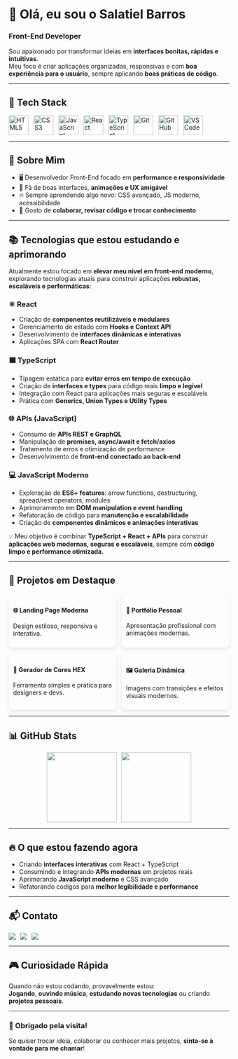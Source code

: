 
# 👋 Olá, eu sou o **Salatiel Barros**
### Front-End Developer

Sou apaixonado por transformar ideias em **interfaces bonitas, rápidas e intuitivas**.  
Meu foco é criar aplicações organizadas, responsivas e com **boa experiência para o usuário**, sempre aplicando **boas práticas de código**.

---

## 🚀 Tech Stack

<div style="display: flex; gap: 12px; flex-wrap: wrap; justify-content: flex-start; align-items: center;">
  <img height="45" src="https://cdn.jsdelivr.net/gh/devicons/devicon/icons/html5/html5-original.svg" title="HTML5"/>
  <img height="45" src="https://cdn.jsdelivr.net/gh/devicons/devicon/icons/css3/css3-original.svg" title="CSS3"/>
  <img height="45" src="https://cdn.jsdelivr.net/gh/devicons/devicon/icons/javascript/javascript-original.svg" title="JavaScript"/>
  <img height="45" src="https://cdn.jsdelivr.net/gh/devicons/devicon/icons/react/react-original.svg" title="React"/>
  <img height="45" src="https://cdn.jsdelivr.net/gh/devicons/devicon/icons/typescript/typescript-original.svg" title="TypeScript"/>
  <img height="45" src="https://cdn.jsdelivr.net/gh/devicons/devicon/icons/git/git-original.svg" title="Git"/>
  <img height="45" src="https://cdn.jsdelivr.net/gh/devicons/devicon/icons/github/github-original.svg" title="GitHub"/>
  <img height="45" src="https://cdn.jsdelivr.net/gh/devicons/devicon/icons/vscode/vscode-original.svg" title="VSCode"/>
</div>

---

## 🧠 Sobre Mim
- 🖥️ Desenvolvedor Front-End focado em **performance e responsividade**  
- 🎨 Fã de boas interfaces, **animações e UX amigável**  
- 🔥 Sempre aprendendo algo novo: CSS avançado, JS moderno, acessibilidade  
- 🤝 Gosto de **colaborar, revisar código e trocar conhecimento**

---

## 📚 Tecnologias que estou estudando e aprimorando

Atualmente estou focado em **elevar meu nível em front-end moderno**, explorando tecnologias atuais para construir aplicações **robustas, escaláveis e performáticas**:

### ⚛️ React
- Criação de **componentes reutilizáveis e modulares**  
- Gerenciamento de estado com **Hooks e Context API**  
- Desenvolvimento de **interfaces dinâmicas e interativas**  
- Aplicações SPA com **React Router**

### 🟦 TypeScript
- Tipagem estática para **evitar erros em tempo de execução**  
- Criação de **interfaces e types** para código mais **limpo e legível**  
- Integração com React para aplicações mais seguras e escaláveis  
- Prática com **Generics, Union Types e Utility Types**

### 🌐 APIs (JavaScript)
- Consumo de **APIs REST e GraphQL**  
- Manipulação de **promises, async/await e fetch/axios**  
- Tratamento de erros e otimização de performance  
- Desenvolvimento de **front-end conectado ao back-end**

### 💻 JavaScript Moderno
- Exploração de **ES6+ features**: arrow functions, destructuring, spread/rest operators, modules  
- Aprimoramento em **DOM manipulation e event handling**  
- Refatoração de código para **manutenção e escalabilidade**  
- Criação de **componentes dinâmicos e animações interativas**

💡 Meu objetivo é combinar **TypeScript + React + APIs** para construir **aplicações web modernas, seguras e escaláveis**, sempre com **código limpo e performance otimizada**.

---

## 📌 Projetos em Destaque
<div style="display: flex; flex-wrap: wrap; gap: 12px;">
  <div style="border-radius: 10px; box-shadow: 0 4px 8px rgba(0,0,0,0.1); padding: 10px; flex: 1; min-width: 200px;">
    <h4>🌐 Landing Page Moderna</h4>
    <p>Design estiloso, responsiva e interativa.</p>
  </div>
  <div style="border-radius: 10px; box-shadow: 0 4px 8px rgba(0,0,0,0.1); padding: 10px; flex: 1; min-width: 200px;">
    <h4>💼 Portfólio Pessoal</h4>
    <p>Apresentação profissional com animações modernas.</p>
  </div>
  <div style="border-radius: 10px; box-shadow: 0 4px 8px rgba(0,0,0,0.1); padding: 10px; flex: 1; min-width: 200px;">
    <h4>🎨 Gerador de Cores HEX</h4>
    <p>Ferramenta simples e prática para designers e devs.</p>
  </div>
  <div style="border-radius: 10px; box-shadow: 0 4px 8px rgba(0,0,0,0.1); padding: 10px; flex: 1; min-width: 200px;">
    <h4>🖼️ Galeria Dinâmica</h4>
    <p>Imagens com transições e efeitos visuais modernos.</p>
  </div>
</div>

---

## 📊 GitHub Stats
<div align="center" style="display: flex; gap: 10px; flex-wrap: wrap; justify-content: center;">
  <img height="160em" src="https://github-readme-stats.vercel.app/api?username=salatiel-dev&show_icons=true&theme=tokyonight&count_private=true"/>
  <img height="160em" src="https://github-readme-stats.vercel.app/api/top-langs/?username=salatiel-dev&layout=compact&theme=tokyonight"/>
</div>

---

## 🔥 O que estou fazendo agora
- Criando **interfaces interativas** com React + TypeScript  
- Consumindo e integrando **APIs modernas** em projetos reais  
- Aprimorando **JavaScript moderno** e CSS avançado  
- Refatorando códigos para **melhor legibilidade e performance**

---

## 📬 Contato
<div style="display: flex; gap: 10px; flex-wrap: wrap; align-items: center;">
  <a href="https://linkedin.com/in/salatiel-barros-58bb65336" target="_blank">
    <img src="https://img.shields.io/badge/-LinkedIn-%230077B5?style=for-the-badge&logo=linkedin&logoColor=white"/>
  </a>
  <a href="mailto:salatielbarros2000@gmail.com">
    <img src="https://img.shields.io/badge/-Gmail-%23EA4335?style=for-the-badge&logo=gmail&logoColor=white"/>
  </a>
  <a href="https://github.com/salatiel-dev" target="_blank">
    <img src="https://img.shields.io/badge/-GitHub-%23181717?style=for-the-badge&logo=github&logoColor=white"/>
  </a>
</div>

---

## 🎮 Curiosidade Rápida
Quando não estou codando, provavelmente estou:  
**Jogando**, **ouvindo música**, **estudando novas tecnologias** ou criando **projetos pessoais**.

---

### 👊 Obrigado pela visita!
Se quiser trocar ideia, colaborar ou conhecer mais projetos, **sinta-se à vontade para me chamar**!
